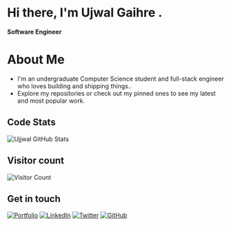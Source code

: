  # Hi there, I'm Ujwal Gaihre .
 **Software Engineer**

# About Me
  - I'm an undergraduate Computer Science student  and  full-stack engineer who loves building and shipping things..
- Explore my repositories or check out my pinned ones to see my latest and most popular work.

## Code Stats
![Ujjwal  GitHub Stats](https://github-readme-stats.vercel.app/api?username=ujjwal2061&show_icons=true&theme=dark)

## Visitor count
![Visitor Count](https://count.getloli.com/get/isuzwla?theme=rule34)

## Get in touch
[![Portfolio](https://img.shields.io/badge/Portfolio-grey?style=for-the-badge&logo=vercel)](https://uzwal.me)
[![LinkedIn](https://img.shields.io/badge/LinkedIn-blue?style=for-the-badge&logo=linkedin)](https://www.linkedin.com/in/ujjwal-gaihre-9719ba289/)
[![Twitter](https://img.shields.io/badge/Twitter-black?style=for-the-badge&logo=x)](https://https://x.com/isuzwal)
[![GitHub](https://img.shields.io/badge/GitHub-181717?style=for-the-badge&logo=github)](https://github.com/isuzwal)
